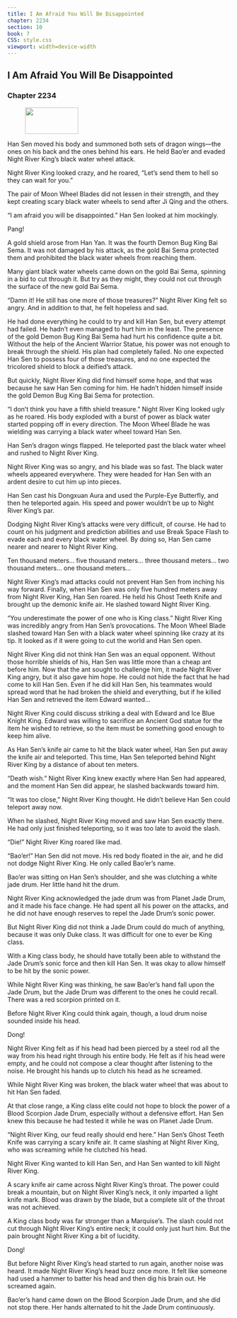 ```yaml
---
title: I Am Afraid You Will Be Disappointed
chapter: 2234
section: 10
book: 7
CSS: style.css
viewport: width=device-width
---
```


## I Am Afraid You Will Be Disappointed

### Chapter 2234

<figure>
	<img src="../Images/gem.gif" alt="" id="gem" width="120" height="60" />
</figure>

Han Sen moved his body and summoned both sets of dragon wings—the ones on his back and the ones behind his ears. He held Bao’er and evaded Night River King’s black water wheel attack.

Night River King looked crazy, and he roared, “Let’s send them to hell so they can wait for you.”

The pair of Moon Wheel Blades did not lessen in their strength, and they kept creating scary black water wheels to send after Ji Qing and the others.

“I am afraid you will be disappointed.” Han Sen looked at him mockingly.

Pang!

A gold shield arose from Han Yan. It was the fourth Demon Bug King Bai Sema. It was not damaged by his attack, as the gold Bai Sema protected them and prohibited the black water wheels from reaching them.

Many giant black water wheels came down on the gold Bai Sema, spinning in a bid to cut through it. But try as they might, they could not cut through the surface of the new gold Bai Sema.

“Damn it! He still has one more of those treasures?” Night River King felt so angry. And in addition to that, he felt hopeless and sad.

He had done everything he could to try and kill Han Sen, but every attempt had failed. He hadn’t even managed to hurt him in the least. The presence of the gold Demon Bug King Bai Sema had hurt his confidence quite a bit. Without the help of the Ancient Warrior Statue, his power was not enough to break through the shield. His plan had completely failed. No one expected Han Sen to possess four of those treasures, and no one expected the tricolored shield to block a deified’s attack.

But quickly, Night River King did find himself some hope, and that was because he saw Han Sen coming for him. He hadn’t hidden himself inside the gold Demon Bug King Bai Sema for protection.

“I don’t think you have a fifth shield treasure.” Night River King looked ugly as he roared. His body exploded with a burst of power as black water started popping off in every direction. The Moon Wheel Blade he was wielding was carrying a black water wheel toward Han Sen.

Han Sen’s dragon wings flapped. He teleported past the black water wheel and rushed to Night River King.

Night River King was so angry, and his blade was so fast. The black water wheels appeared everywhere. They were headed for Han Sen with an ardent desire to cut him up into pieces.

Han Sen cast his Dongxuan Aura and used the Purple-Eye Butterfly, and then he teleported again. His speed and power wouldn’t be up to Night River King’s par.

Dodging Night River King’s attacks were very difficult, of course. He had to count on his judgment and prediction abilities and use Break Space Flash to evade each and every black water wheel. By doing so, Han Sen came nearer and nearer to Night River King.

Ten thousand meters… five thousand meters… three thousand meters… two thousand meters… one thousand meters…

Night River King’s mad attacks could not prevent Han Sen from inching his way forward. Finally, when Han Sen was only five hundred meters away from Night River King, Han Sen roared. He held his Ghost Teeth Knife and brought up the demonic knife air. He slashed toward Night River King.

“You underestimate the power of one who is King class.” Night River King was incredibly angry from Han Sen’s provocations. The Moon Wheel Blade slashed toward Han Sen with a black water wheel spinning like crazy at its tip. It looked as if it were going to cut the world and Han Sen open.

Night River King did not think Han Sen was an equal opponent. Without those horrible shields of his, Han Sen was little more than a cheap ant before him. Now that the ant sought to challenge him, it made Night River King angry, but it also gave him hope. He could not hide the fact that he had come to kill Han Sen. Even if he did kill Han Sen, his teammates would spread word that he had broken the shield and everything, but if he killed Han Sen and retrieved the item Edward wanted…

Night River King could discuss striking a deal with Edward and Ice Blue Knight King. Edward was willing to sacrifice an Ancient God statue for the item he wished to retrieve, so the item must be something good enough to keep him alive.

As Han Sen’s knife air came to hit the black water wheel, Han Sen put away the knife air and teleported. This time, Han Sen teleported behind Night River King by a distance of about ten meters.

“Death wish.” Night River King knew exactly where Han Sen had appeared, and the moment Han Sen did appear, he slashed backwards toward him.

“It was too close,” Night River King thought. He didn’t believe Han Sen could teleport away now.

When he slashed, Night River King moved and saw Han Sen exactly there. He had only just finished teleporting, so it was too late to avoid the slash.

“Die!” Night River King roared like mad.

“Bao’er!” Han Sen did not move. His red body floated in the air, and he did not dodge Night River King. He only called Bao’er’s name.

Bao’er was sitting on Han Sen’s shoulder, and she was clutching a white jade drum. Her little hand hit the drum.

Night River King acknowledged the jade drum was from Planet Jade Drum, and it made his face change. He had spent all his power on the attacks, and he did not have enough reserves to repel the Jade Drum’s sonic power.

But Night River King did not think a Jade Drum could do much of anything, because it was only Duke class. It was difficult for one to ever be King class.

With a King class body, he should have totally been able to withstand the Jade Drum’s sonic force and then kill Han Sen. It was okay to allow himself to be hit by the sonic power.

While Night River King was thinking, he saw Bao’er’s hand fall upon the Jade Drum, but the Jade Drum was different to the ones he could recall. There was a red scorpion printed on it.

Before Night River King could think again, though, a loud drum noise sounded inside his head.

Dong!

Night River King felt as if his head had been pierced by a steel rod all the way from his head right through his entire body. He felt as if his head were empty, and he could not compose a clear thought after listening to the noise. He brought his hands up to clutch his head as he screamed.

While Night River King was broken, the black water wheel that was about to hit Han Sen faded.

At that close range, a King class elite could not hope to block the power of a Blood Scorpion Jade Drum, especially without a defensive effort. Han Sen knew this because he had tested it while he was on Planet Jade Drum.

“Night River King, our feud really should end here.” Han Sen’s Ghost Teeth Knife was carrying a scary knife air. It came slashing at Night River King, who was screaming while he clutched his head.

Night River King wanted to kill Han Sen, and Han Sen wanted to kill Night River King.

A scary knife air came across Night River King’s throat. The power could break a mountain, but on Night River King’s neck, it only imparted a light knife mark. Blood was drawn by the blade, but a complete slit of the throat was not achieved.

A King class body was far stronger than a Marquise’s. The slash could not cut through Night River King’s entire neck; it could only just hurt him. But the pain brought Night River King a bit of lucidity.

Dong!

But before Night River King’s head started to run again, another noise was heard. It made Night River King’s head buzz once more. It felt like someone had used a hammer to batter his head and then dig his brain out. He screamed again.

Bao’er’s hand came down on the Blood Scorpion Jade Drum, and she did not stop there. Her hands alternated to hit the Jade Drum continuously.